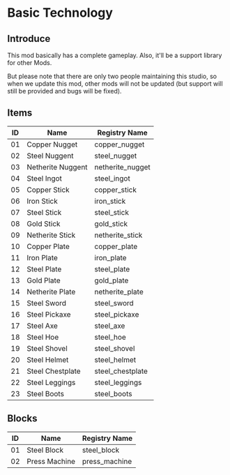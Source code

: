 # Basic Technology

## Introduce

This mod basically has a complete gameplay. Also, it'll be a support library for other Mods.

But please note that there are only two people maintaining this studio, so when we update this mod,
other mods will not be updated (but support will still be provided and bugs will be fixed).

## Items

| ID | Name              | Registry Name    |
|----|-------------------|------------------|
| 01 | Copper Nugget     | copper_nugget    |
| 02 | Steel Nuggent     | steel_nugget     |
| 03 | Netherite Nuggent | netherite_nugget |
| 04 | Steel Ingot       | steel_ingot      |
| 05 | Copper Stick      | copper_stick     |
| 06 | Iron Stick        | iron_stick       |
| 07 | Steel Stick       | steel_stick      |
| 08 | Gold Stick        | gold_stick       |
| 09 | Netherite Stick   | netherite_stick  |
| 10 | Copper Plate      | copper_plate     |
| 11 | Iron Plate        | iron_plate       |
| 12 | Steel Plate       | steel_plate      |
| 13 | Gold Plate        | gold_plate       |
| 14 | Netherite Plate   | netherite_plate  |
| 15 | Steel Sword       | steel_sword      |
| 16 | Steel Pickaxe     | steel_pickaxe    |
| 17 | Steel Axe         | steel_axe        |
| 18 | Steel Hoe         | steel_hoe        |
| 19 | Steel Shovel      | steel_shovel     |
| 20 | Steel Helmet      | steel_helmet     |
| 21 | Steel Chestplate  | steel_chestplate |
| 22 | Steel Leggings    | steel_leggings   |
| 23 | Steel Boots       | steel_boots      |

## Blocks

| ID | Name          | Registry Name |
|----|---------------|---------------|
| 01 | Steel Block   | steel_block   |
| 02 | Press Machine | press_machine |
